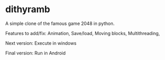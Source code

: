 # dithyramb
A simple clone of the famous game 2048 in python.

Features to add/fix: 
Animation, 
Save/load, 
Moving blocks, 
Multithreading,

Next version: 
Execute in windows

Final version: 
Run in Android

